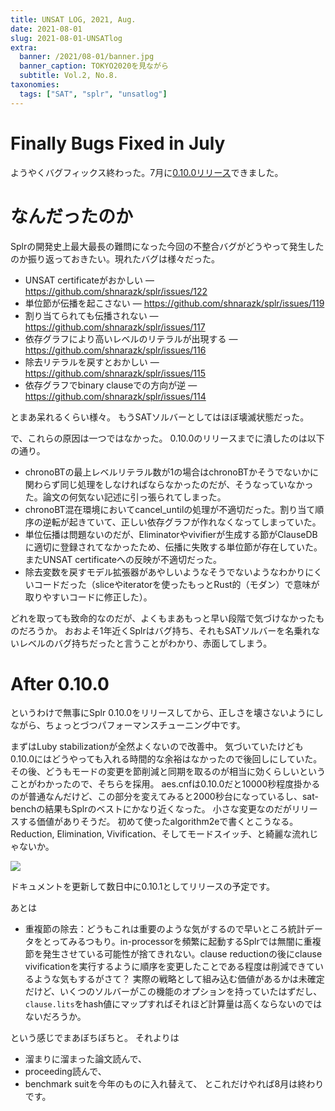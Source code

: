 ```yaml
---
title: UNSAT LOG, 2021, Aug.
date: 2021-08-01
slug: 2021-08-01-UNSATlog
extra:
  banner: /2021/08-01/banner.jpg
  banner_caption: TOKYO2020を見ながら
  subtitle: Vol.2, No.8.
taxonomies:
  tags: ["SAT", "splr", "unsatlog"]
---
```

# Finally Bugs Fixed in July
ようやくバグフィックス終わった。7月に[0.10.0リリース](https://github.com/shnarazk/splr/releases/tag/Splr-0.10.0)できました。

# なんだったのか
Splrの開発史上最大最長の難問になった今回の不整合バグがどうやって発生したのか振り返っておきたい。現れたバグは様々だった。

- UNSAT certificateがおかしい — https://github.com/shnarazk/splr/issues/122
- 単位節が伝播を起こさない — https://github.com/shnarazk/splr/issues/119
- 割り当てられても伝播されない — https://github.com/shnarazk/splr/issues/117
- 依存グラフにより高いレベルのリテラルが出現する — https://github.com/shnarazk/splr/issues/116
- 除去リテラルを戻すとおかしい — https://github.com/shnarazk/splr/issues/115
- 依存グラフでbinary clauseでの方向が逆 — https://github.com/shnarazk/splr/issues/114

とまあ呆れるくらい様々。
もうSATソルバーとしてはほぼ壊滅状態だった。

で、これらの原因は一つではなかった。
0.10.0のリリースまでに潰したのは以下の通り。

- chronoBTの最上レベルリテラル数が1の場合はchronoBTかそうでないかに関わらず同じ処理をしなければならなかったのだが、そうなっていなかった。論文の何気ない記述に引っ張られてしまった。
- chronoBT混在環境においてcancel_untilの処理が不適切だった。割り当て順序の逆転が起きていて、正しい依存グラフが作れなくなってしまっていた。
- 単位伝播は問題ないのだが、Eliminatorやvivifierが生成する節がClauseDBに適切に登録されてなかったため、伝播に失敗する単位節が存在していた。またUNSAT certificateへの反映が不適切だった。
- 除去変数を戻すモデル拡張器があやしいようなそうでないようなわかりにくいコードだった（sliceやiteratorを使ったもっとRust的（モダン）で意味が取りやすいコードに修正した）。

どれを取っても致命的なのだが、よくもまあもっと早い段階で気づけなかったものだろうか。
おおよそ1年近くSplrはバグ持ち、それもSATソルバーを名乗れないレベルのバグ持ちだったと言うことがわかり、赤面してしまう。

# After 0.10.0

というわけで無事にSplr 0.10.0をリリースしてから、正しさを壊さないようにしながら、ちょっとづつパフォーマンスチューニング中です。

まずはLuby stabilizationが全然よくないので改善中。
気づいていたけども0.10.0にはどうやっても入れる時間的な余裕はなかったので後回しにしていた。
その後、どうもモードの変更を節削減と同期を取るのが相当に効くらしいということがわかったので、そちらを採用。
aes.cnfは0.10.0だと10000秒程度掛かるのが普通なんだけど、この部分を変えてみると2000秒台になっているし、sat-benchの結果もSplrのベストにかなり近くなった。
小さな変更なのだがリリースする価値がありそうだ。
初めて使ったalgorithm2eで書くとこうなる。
Reduction, Elimination, Vivification、そしてモードスイッチ、と綺麗な流れじゃないか。

![](/2021/08-01/LubyStabilization.png)

ドキュメントを更新して数日中に0.10.1としてリリースの予定です。

あとは
- 重複節の除去：どうもこれは重要のような気がするので早いところ統計データをとってみるつもり。in-processorを頻繁に起動するSplrでは無闇に重複節を発生させている可能性が捨てきれない。clause reductionの後にclause vivificationを実行するように順序を変更したことである程度は削減できているような気もするがさて？ 実際の戦略として組み込む価値があるかは未確定だけど、いくつのソルバーがこの機能のオプションを持っていたはずだし、`clause.lits`をhash値にマップすればそれほど計算量は高くならないのではないだろうか。

という感じでまあぼちぼちと。
それよりは
- 溜まりに溜まった論文読んで、
- proceeding読んで、
- benchmark suitを今年のものに入れ替えて、
とこれだけやれば8月は終わりです。
